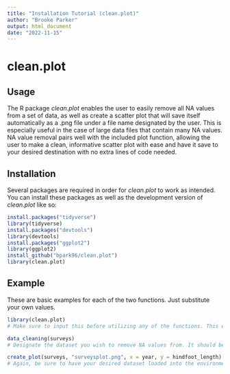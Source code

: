 ```yaml
---
title: "Installation Tutorial (clean.plot)"
author: "Brooke Parker"
output: html_document
date: "2022-11-15"
---
```







# clean.plot

<!-- badges: start -->
<!-- badges: end -->

## Usage

The R package *clean.plot* enables the user to easily remove all NA values from a set of data, as well as create a scatter plot that will save itself automatically as a .png file under a file name designated by the user. This is especially useful in the case of large data files that contain many NA values. NA value removal pairs well with the included plot function, allowing the user to make a clean, informative scatter plot with ease and have it save to your desired destination with no extra lines of code needed.

## Installation

Several packages are required in order for *clean.plot* to work as intended. You can install these packages as well as the development version of *clean.plot* like so:

``` r
install.packages("tidyverse")
library(tidyverse)
install.packages("devtools")
library(devtools)
install.packages("ggplot2")
library(ggplot2)
install_github("bpark96/clean.plot")
library(clean.plot)
```

## Example

These are basic examples for each of the two functions. Just substitute your own values.

``` r
library(clean.plot)
# Make sure to input this before utilizing any of the functions. This will load the package containing the functions into the library, so it is ready to use.

data_cleaning(surveys)
# Designate the dataset you wish to remove NA values from. It should be loaded into the environment panel ahead of time.

create_plot(surveys, "surveysplot.png", x = year, y = hindfoot_length)
# Again, be sure to have your desired dataset loaded into the environment panel. The plot will be saved as a .png to the current destination, and can be named whatever you would like so long as the quotations and .png is used. X and Y values should be contained within your chosen dataset, and X must be a numerical value (otherwise, an error message will result).
```


